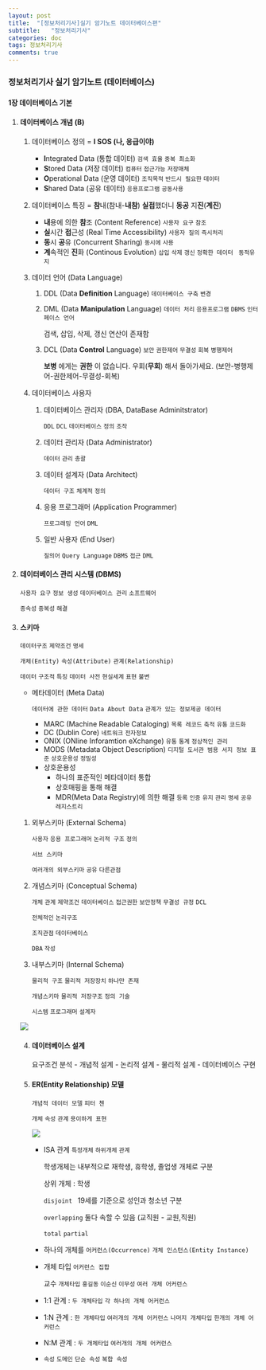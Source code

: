 ```yaml
---
layout: post
title:  "[정보처리기사]실기 암기노트 데이터베이스편"
subtitle:   "정보처리기사"
categories: doc
tags: 정보처리기사
comments: true
---
```


### 정보처리기사 실기 암기노트 (데이터베이스)

#### 1장 데이터베이스 기본

1. #### 데이터베이스 개념 (B)

   1. 데이터베이스 정의 = **I SOS (나, 응급이야)**

      - **I**ntegrated Data (통합 데이터) `검색 효율` `중복 최소화`
      - **S**tored Data (저장 데이터) `컴퓨터` `접근가능` `저장매체`
      - **O**perational Data (운영 데이터) `조직목적` `반드시 필요한` `데이터`
      - **S**hared Data (공유 데이터) `응용프로그램` `공동사용`

   2. 데이터베이스 특징 = **참**내(참내-**내참**) **실접**했더니 **동공** 지**진**(**계진**)

      - **내**용에 의한 **참**조 (Content Reference) `사용자 요구` `참조`
      - **실**시간 **접**근성 (Real Time Accessibility) `사용자 질의` `즉시처리`
      - **동**시 **공**유 (Concurrent Sharing) `동시에` `사용`
      - **계**속적인 **진**화 (Continous Evolution) `삽입` `삭제` `갱신` `정확한 데이터 ` `동적유지`

   3. 데이터 언어 (Data Language)

      1. DDL (Data **Definition** Language) `데이터베이스 구축` `변경`

      2. DML (Data **Manipulation** Language) `데이터 처리` `응용프로그램` `DBMS` `인터페이스 언어`

         검색, 삽입, 삭제, 갱신 연산이 존재함

      3. DCL (Data **Control** Language) `보안` `권한제어` `무결성` `회복` `병행제어`

         **보병** 에게는 **권한** 이 없습니다. 우회(**무회**) 해서 돌아가세요. (보안-병행제어-권한제어-무결성-회복)

   4. 데이터베이스 사용자

      1. 데이터베이스 관리자 (DBA, DataBase Adminitstrator)

         `DDL` `DCL` `데이터베이스` `정의` `조작`

      2. 데이터 관리자 (Data Administrator)

         `데이터` `관리` `총괄`

      3. 데이터 설계자 (Data Architect)

         `데이터 구조` `체계적` `정의`

      4. 응용 프로그래머 (Application Programmer)

         `프로그래밍 언어` `DML`

      5. 일반 사용자 (End User)

         `질의어` `Query Language` `DBMS` `접근` `DML`

         

2. #### 데이터베이스 관리 시스템 (DBMS)

   `사용자 요구` `정보 생성` `데이터베이스 관리` `소프트웨어`

   `종속성` `중복성` `해결`



3. #### 스키마

   `데이터구조` `제약조건` `명세`

   `개체(Entity)` `속성(Attribute)` `관계(Relationship)`

   `데이터` `구조적` `특징` `데이터 사전` `현실세계` `표현` `불변`

   - 메타데이터 (Meta Data)

     `데이터에 관한 데이터` `Data About Data` `관계가 있는 정보제공 데이터`

     - MARC (Machine Readable Cataloging) `목록 레코드` `축적` `유통` `코드화`
     - DC (Dublin Core) `네트워크` `전자정보`
     - ONIX (ONline Inforamtion eXchange) `유통` `통계` `정상적인 관리`
     - MODS (Metadata Object Description) `디지털 도서관 범용 서지 정보 표준` `상호운용성` `정밀성`
     - 상호운용성
       - 하나의 표준적인 메타데이터 통합
       - 상호매핑을 통해 해결
       - MDR(Meta Data Registry)에 의한 해결 `등록` `인증` `유지` `관리` `명세` `공유` `레지스트리`

   1. 외부스키마 (External Schema)

      `사용자` `응용 프로그래머` `논리적 구조` `정의`

      `서브 스키마`

      `여러개의 외부스키마` `공유` `다른관점`

   2. 개념스키마 (Conceptual Schema)

      `개체` `관계` `제약조건` `데이터베이스` `접근권한` `보안정책` `무결성 규정` `DCL`

      `전체적인` `논리구조` 

      `조직관점` `데이터베이스`

      `DBA` `작성`

   3. 내부스키마 (Internal Schema)

      `물리적 구조` `물리적 저장장치` `하나만 존재`

      `개념스키마` `물리적 저장구조` `정의 기술`

      `시스템` `프로그래머` `설계자`

   ![](https://i.imgur.com/eRiHwVy.png)

   

   4. #### 데이터베이스 설계

      요구조건 분석 - 개념적 설계 - 논리적 설계 - 물리적 설계 - 데이터베이스 구현

   

   5. #### ER(Entity Relationship) 모델

      `개념적 데이터 모델` `피터 첸`

      `개체` `속성` `관계` `용이하게 표현`

      ![](https://i.imgur.com/vtnJfvO.png)

      - ISA 관계 `특정개체` `하위개체` `관계` 

        학생개체는 내부적으로 재학생, 휴학생, 졸업생 개체로 구분

        상위 개체 : 학생

        `disjoint ` 19세를 기준으로 성인과 청소년 구분

        `overlapping` 둘다 속할 수 있음 (교직원 - 교원,직원)

        `total` `partial`

      - 하나의 개체를 `어커런스(Occurrence)` `개체 인스턴스(Entity Instance)`

      - 개체 타입 `어커런스 집합`

        교수 `개체타입` `홍길동` `이순신` `이무성` `여러 개체 어커런스`

      - 1:1 관계 : `두 개체타입` `각 하나의 개체 어커런스`

      - 1:N 관계 : `한 개체타입` `여러개의 개체 어커런스` `나머지 개체타입` `한개의 개체 어커런스`

      - N:M 관계 : `두 개체타입` `여러개의 개체 어커런스`

      - `속성` `도메인` `단순 속성` `복합 속성`

   

   

























